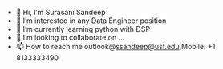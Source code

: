 - 👋 Hi, I’m Surasani Sandeep
- 👀 I’m interested in any Data Engineer position
- 🌱 I’m currently learning python with DSP 
- 💞️ I’m looking to collaborate on ...
- 📫 How to reach me outlook@ssandeep@usf.edu,Mobile: +1 8133333490

<!---
sandyreddy123/sandyreddy123 is a ✨ special ✨ repository because its `README.md` (this file) appears on your GitHub profile.
You can click the Preview link to take a look at your changes.
--->
